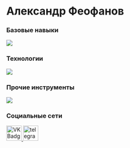 Александр Феофанов
=========================================================================================================================================
### Базовые навыки
<p>
  <a href="https://skillicons.dev">
    <img src="https://skillicons.dev/icons?i=html,css,js" />
  </a>
</p>

### Технологии
<p>
  <a href="https://skillicons.dev">
    <img src="https://skillicons.dev/icons?i=react,next,git,vite,webpack" />
  </a>
</p>

### Прочие инструменты 
<p>
  <a href="https://skillicons.dev">
    <img src="https://skillicons.dev/icons?i=notion,figma,vscode,ps" />
  </a>
</p>

### Социальные сети 
<p>
    <a href="https://vk.com/xerrl" target="_blank">
      <img src="https://cdn-icons-png.flaticon.com/512/145/145813.png" width="40" height="40" alt="VK Badge"/>
    </a>
      <a href="https://t.me/sashaFeofanov" target="_blank">
      <img src="https://cdn-icons-png.flaticon.com/512/2111/2111646.png" width="40" height="40" alt="telegram group" />
    </a>
</p>

